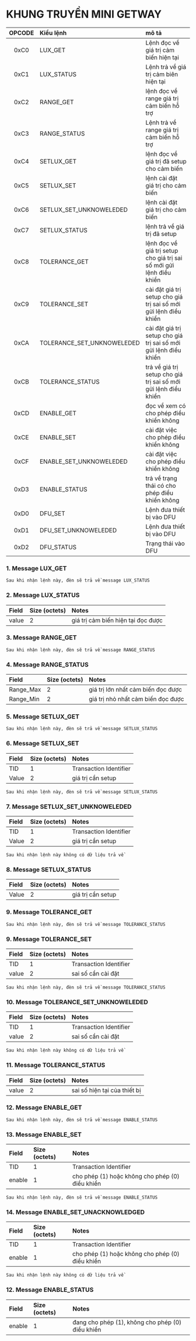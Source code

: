 # KHUNG TRUYỀN MINI GETWAY

| OPCODE | Kiểu lệnh | mô tả |
| :---: | :--- | :--- | 
| 0xC0 | LUX_GET | Lệnh đọc về giá trị cảm biến hiện tại |
| 0xC1 | LUX_STATUS | Lệnh trả về giá trị cảm biên hiện tại |
| 0xC2 | RANGE_GET | lệnh đọc về range giá trị cảm biến hỗ trợ  |
| 0xC3 | RANGE_STATUS | Lệnh trả về range giá trị cảm biến hỗ trợ |
| 0xC4 | SETLUX_GET | lệnh đọc về giá trị đã setup cho cảm biến  |
| 0xC5 | SETLUX_SET | lệnh cài đặt giá trị cho cảm biến  |
| 0xC6 | SETLUX_SET_UNKNOWELEDED | lệnh cài đặt giá trị cho cảm biến |
| 0xC7 | SETLUX_STATUS | lệnh trả về giá trị đã setup |
| 0xC8 | TOLERANCE_GET | lệnh đọc về giá trị setup cho giá trị sai số mới gửi lệnh điều khiển |
| 0xC9 | TOLERANCE_SET | cài đặt giá trị setup cho giá trị sai số mới gửi lệnh điều khiển |
| 0xCA | TOLERANCE_SET_UNKNOWELEDED | cài đặt giá trị setup cho giá trị sai số mới gửi lệnh điều khiển |
| 0xCB | TOLERANCE_STATUS | trả về giá trị setup cho giá trị sai số mới gửi lệnh điều khiển |
| 0xCD | ENABLE_GET | đọc về xem có cho phép điều khiển không |
| 0xCE | ENABLE_SET | cài đặt việc cho phép điều khiển không |
| 0xCF | ENABLE_SET_UNKNOWELEDED | cài đặt việc cho phép điều khiển không |
| 0xD3 | ENABLE_STATUS | trả về trạng thái có cho phép điều khiển không |
| 0xD0 | DFU_SET | Lệnh đưa thiết bị vào DFU |
| 0xD1 | DFU_SET_UNKNOWELEDED | Lệnh đưa thiết bị vào DFU |
| 0xD2 | DFU_STATUS | Trạng thái vào DFU |


### 1. Message LUX_GET

``` Sau khi nhận lệnh này, đèn sẽ trả về message LUX_STATUS ```

### 2. Message LUX_STATUS

| Field | Size (octets) | Notes |
| :--- | :--- | :--- | 
| value | 2 | giá trị cảm biến hiện tại đọc được |

### 3. Message RANGE_GET

``` Sau khi nhận lệnh này, đèn sẽ trả về message RANGE_STATUS ```

### 4. Message RANGE_STATUS

| Field | Size (octets) | Notes |
| :--- | :--- | :--- | 
| Range_Max | 2 | giá trị lớn nhất cảm biến đọc được |
| Range_Min | 2 | giá trị nhỏ nhất cảm biến đọc được |

### 5. Message SETLUX_GET

``` Sau khi nhận lệnh này, đèn sẽ trả về message SETLUX_STATUS ```

### 6. Message SETLUX_SET

| Field | Size (octets) | Notes |
| :--- | :--- | :--- | 
| TID | 1 | Transaction Identifier |
| Value | 2 | giá trị cần setup |

``` Sau khi nhận lệnh này, đèn sẽ trả về message SETLUX_STATUS ```

### 7. Message SETLUX_SET_UNKNOWELEDED

| Field | Size (octets) | Notes |
| :--- | :--- | :--- | 
| TID | 1 | Transaction Identifier |
| Value | 2 | giá trị cần setup |

``` Sau khi nhận lệnh này không có dữ liệu trả về ```

### 8. Message SETLUX_STATUS

| Field | Size (octets) | Notes |
| :--- | :--- | :--- | 
| Value | 2 | giá trị cần setup |

### 9. Message TOLERANCE_GET

``` Sau khi nhận lệnh này, đèn sẽ trả về message TOLERANCE_STATUS ```

### 9. Message TOLERANCE_SET

| Field | Size (octets) | Notes |
| :--- | :--- | :--- | 
| TID | 1 | Transaction Identifier |
| value | 2 | sai số cần cài đặt |

``` Sau khi nhận lệnh này, đèn sẽ trả về message TOLERANCE_STATUS ```

### 10. Message TOLERANCE_SET_UNKNOWELEDED

| Field | Size (octets) | Notes |
| :--- | :--- | :--- | 
| TID | 1 | Transaction Identifier |
| value | 2 | sai số cần cài đặt |

``` Sau khi nhận lệnh này không có dữ liệu trả về ```

### 11. Message TOLERANCE_STATUS

| Field | Size (octets) | Notes |
| :--- | :--- | :--- |
| value | 2 | sai số hiện tại của thiết bị |

### 12. Message ENABLE_GET

``` Sau khi nhận lệnh này, đèn sẽ trả về message ENABLE_STATUS ```

### 13. Message ENABLE_SET

| Field | Size (octets) | Notes |
| :--- | :--- | :--- | 
| TID | 1 | Transaction Identifier |
| enable | 1 | cho phép (1) hoặc không cho phép (0) điều khiển |

``` Sau khi nhận lệnh này, đèn sẽ trả về message ENABLE_STATUS ```

### 14. Message ENABLE_SET_UNACKNOWLEDGED

| Field | Size (octets) | Notes |
| :--- | :--- | :--- | 
| TID | 1 | Transaction Identifier |
| enable | 1 | cho phép (1) hoặc không cho phép (0) điều khiển |

``` Sau khi nhận lệnh này không có dữ liệu trả về ```

### 12. Message ENABLE_STATUS

| Field | Size (octets) | Notes |
| :--- | :--- | :--- |
| enable | 1 | đang cho phép (1), không cho phép (0) điều khiển |



